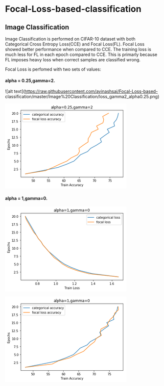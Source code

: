 # Focal-Loss-based-classification
## Image Classification
Image Classification is performed on CIFAR-10 dataset with both Categorical Cross Entropy Loss(CCE) and Focal Loss(FL). Focal Loss showed better performance when compared to CCE. The training loss is much less for FL in each epoch compared to CCE. This is primarly because FL imposes heavy loss when correct samples are classified wrong. 

Focal Loss is perfomed with two sets of values: 

#### alpha = 0.25,gamma=2.

![alt text](https://raw.githubusercontent.com/avinashsai/Focal-Loss-based-  classification/master/Image%20Classification/loss_gamma2_alpha0.25.png)


![alt text](https://raw.githubusercontent.com/avinashsai/Focal-Loss-based-classification/master/Image%20Classification/accuracy_gamma2_alpha0.25.png)

#### alpha = 1,gamma=0.

![alt text](https://raw.githubusercontent.com/avinashsai/Focal-Loss-based-classification/master/Image%20Classification/loss_gamma0_alpha1.png)

![alt text](https://raw.githubusercontent.com/avinashsai/Focal-Loss-based-classification/master/Image%20Classification/accuracy_gamma0_alpha1.png)
